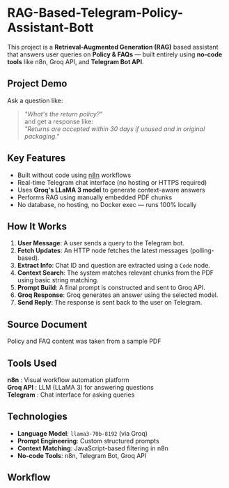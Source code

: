 # RAG-Based-Telegram-Policy-Assistant-Bott

This project is a **Retrieval-Augmented Generation (RAG)** based assistant that answers user queries on **Policy & FAQs** — built entirely using **no-code tools** like n8n, Groq API, and **Telegram Bot API**.

##  Project Demo
Ask a question like:
> _"What's the return policy?"_  
and get a response like:  
> _"Returns are accepted within 30 days if unused and in original packaging."_  

##  Key Features
- Built without code using [n8n](https://n8n.io/) workflows
- Real-time Telegram chat interface (no hosting or HTTPS required)
- Uses **Groq's LLaMA 3 model** to generate context-aware answers
- Performs RAG using manually embedded PDF chunks
- No database, no hosting, no Docker exec — runs 100% locally

##  How It Works
1. **User Message**: A user sends a query to the Telegram bot.
2. **Fetch Updates**: An HTTP node fetches the latest messages (polling-based).
3. **Extract Info**: Chat ID and question are extracted using a `Code` node.
4. **Context Search**: The system matches relevant chunks from the PDF using basic string matching.
5. **Prompt Build**: A final prompt is constructed and sent to Groq API.
6. **Groq Response**: Groq generates an answer using the selected model.
7. **Send Reply**: The response is sent back to the user on Telegram.

##  Source Document
Policy and FAQ content was taken from a sample PDF

##  Tools Used
                               
**n8n** : Visual workflow automation platform    
**Groq API** : LLM (LLaMA 3) for answering questions  
**Telegram** : Chat interface for asking queries      

##  Technologies
- **Language Model**: `llama3-70b-8192` (via Groq)
- **Prompt Engineering**: Custom structured prompts
- **Context Matching**: JavaScript-based filtering in n8n
- **No-code Tools**: n8n, Telegram Bot, Groq API

## Workflow 

